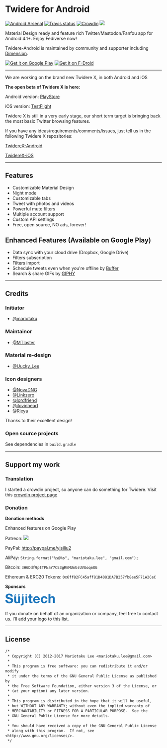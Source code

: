 # Twidere for Android #

[![Android Arsenal](https://img.shields.io/badge/Android%20Arsenal-Twidere-brightgreen.svg?style=flat)](http://android-arsenal.com/details/3/2453)
[![Travis status](https://img.shields.io/travis/TwidereProject/Twidere-Android.svg)](https://travis-ci.org/TwidereProject/Twidere-Android/)
[![Crowdin](https://d322cqt584bo4o.cloudfront.net/twidere/localized.svg)](https://crowdin.com/project/twidere)
[<img a src="https://c5.patreon.com/external/logo/become_a_patron_button.png" width="100" herf="https://www.patreon.com/bePatron?u=36020799"/>](https://www.patreon.com/bePatron?u=36020799)

Material Design ready and feature rich Twitter/Mastodon/Fanfou app for Android 4.1+. Enjoy Fediverse now!

Twidere-Android is maintained by community and supporter including [Dimension](https://dimension.im/).

[<img src="https://play.google.com/intl/en_us/badges/images/generic/en_badge_web_generic.png" alt="Get it on Google Play" height="80">](https://play.google.com/store/apps/details?id=org.mariotaku.twidere)
[<img src="https://f-droid.org/badge/get-it-on.png" alt="Get it on F-Droid" height="80">](https://f-droid.org/repository/browse/?fdid=org.mariotaku.twidere)

---

We are working on the brand new Twidere X, in both Android and iOS

**The open beta of Twidere X is here:**

Android version: [PlayStore](https://play.google.com/store/apps/details?id=com.twidere.twiderex)

iOS version: [TestFlight](https://testflight.apple.com/join/GJIDXvW7)

Twidere X is still in a very early stage, our short term target is bringing back the most basic Twitter browsing features.

If you have any ideas/requirements/comments/issues, just tell us in the following Twidere X repositories:

[TwidereX-Android](https://github.com/TwidereProject/TwidereX-iOS/issues)

[TwidereX-iOS](https://github.com/TwidereProject/TwidereX-iOS/issues)

---

## Features ##

* Customizable Material Design
* Night mode
* Customizable tabs
* Tweet with photos and videos
* Powerful mute filters
* Multiple account support
* Custom API settings
* Free, open source, NO ads, forever!

## Enhanced Features (Available on Google Play) ##

* Data sync with your cloud drive (Dropbox, Google Drive)
* Filters subscription
* Filters import
* Schedule tweets even when you're offline by [Buffer](https://buffer.com/)
* Search & share GIFs by [GIPHY](https://giphy.com/)

---
## Credits ##
### Initiator ###
* [@mariotaku](https://twitter.com/mariotaku)
### Maintainor ###
* [@MTlaster](https://twitter.com/MTlaster)
### Material re-design ###
* [@Uucky_Lee](https://twitter.com/Uucky_Lee)
### Icon designers ###
* [@NovaDNG](https://twitter.com/NovaDNG)
* [@Linkzero](https://twitter.com/Linkzero)
* [@lordfriend](https://twitter.com/lordfriend)
* [@ilovinheart](https://twitter.com/ilovinheart)
* [@Rieya](https://twitter.com/Rieya)

Thanks to their excellent design!
### Open source projects ###

See dependencies in `build.gradle`

---

## Support my work ##

### Translation ###
I started a crowdin project, so anyone can do something for Twidere. Visit this [crowdin project page](http://crowdin.net/project/twidere)

### Donation ###

**Donation methods**

Enhanced features on Google Play

Patreon: [<img a src="https://c5.patreon.com/external/logo/become_a_patron_button.png" width="100" herf="https://www.patreon.com/bePatron?u=36020799"/>](https://www.patreon.com/twidere)

PayPal:  http://paypal.me/yisiliu2

AliPay: `String.format("%s@%s", "mariotaku.lee", "gmail.com");`

Bitcoin: `3HGDdf9ptTPNaY7C53gREMUnUsUVUoqm8G`

Ethereum & ERC20 Tokens: `0x6ff82FC45aff81D4081DA7B257fb8ee5F71A2CeC`

**Sponsors**

<a href='http://www.sujitech.com/'><img src='resources/logos/sujitech_logo.png' width='160'/></a>

If you donate on behalf of an organization or company, feel free to contact us. I'll add your logo to this list. 

---
## License ##
    /*
     * Copyright (C) 2012-2017 Mariotaku Lee <mariotaku.lee@gmail.com>
     *
     * This program is free software: you can redistribute it and/or modify
     * it under the terms of the GNU General Public License as published by
     * the Free Software Foundation, either version 3 of the License, or
     * (at your option) any later version.
     *
     * This program is distributed in the hope that it will be useful,
     * but WITHOUT ANY WARRANTY; without even the implied warranty of
     * MERCHANTABILITY or FITNESS FOR A PARTICULAR PURPOSE.  See the
     * GNU General Public License for more details.
     *
     * You should have received a copy of the GNU General Public License
     * along with this program.  If not, see <http://www.gnu.org/licenses/>.
     */


